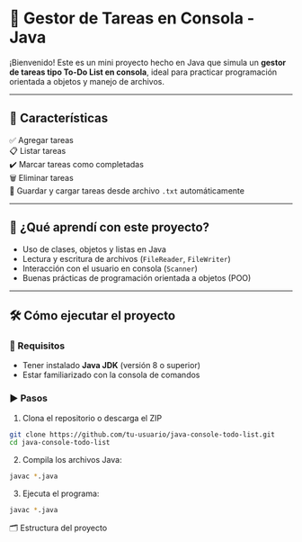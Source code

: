 # 📝 Gestor de Tareas en Consola - Java

¡Bienvenido! Este es un mini proyecto hecho en Java que simula un **gestor de tareas tipo To-Do List en consola**, ideal para practicar programación orientada a objetos y manejo de archivos.

---

## 🚀 Características

✅ Agregar tareas  
📋 Listar tareas  
✔️ Marcar tareas como completadas  
🗑️ Eliminar tareas  
💾 Guardar y cargar tareas desde archivo `.txt` automáticamente  

---

## 🧠 ¿Qué aprendí con este proyecto?

- Uso de clases, objetos y listas en Java  
- Lectura y escritura de archivos (`FileReader`, `FileWriter`)  
- Interacción con el usuario en consola (`Scanner`)  
- Buenas prácticas de programación orientada a objetos (POO)  

---

## 🛠️ Cómo ejecutar el proyecto

### 📌 Requisitos

- Tener instalado **Java JDK** (versión 8 o superior)
- Estar familiarizado con la consola de comandos

### ▶️ Pasos

1. Clona el repositorio o descarga el ZIP

```bash
git clone https://github.com/tu-usuario/java-console-todo-list.git
cd java-console-todo-list
```

2. Compila los archivos Java:

```bash
javac *.java
```

3. Ejecuta el programa:
   
```bash
javac *.java
```

🗂️ Estructura del proyecto
